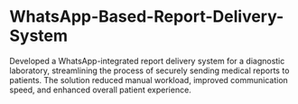 # WhatsApp-Based-Report-Delivery-System
Developed a WhatsApp-integrated report delivery system for a diagnostic laboratory, streamlining the process of securely sending medical reports to patients. The solution reduced manual workload, improved communication speed, and enhanced overall patient experience.
